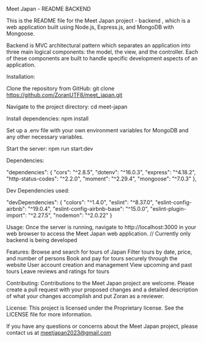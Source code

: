 Meet Japan - README BACKEND

This is the README file for the Meet Japan project - backend , which is a web application built using Node.js, Express.js, and MongoDB with Mongoose.

Backend is MVC architectural pattern which separates an application into three main logical components: the model, the view, and the controller. Each of these components are built to handle specific development aspects of an application.

Installation:

Clone the repository from GitHub: git clone https://github.com/ZoranUTF8/meet_japan.git

Navigate to the project directory: cd meet-japan

Install dependencies: npm install

Set up a .env file with your own environment variables for MongoDB and any other necessary variables.

Start the server: npm run start:dev

Dependencies:

"dependencies": {
"cors": "^2.8.5",
"dotenv": "^16.0.3",
"express": "^4.18.2",
"http-status-codes": "^2.2.0",
"moment": "^2.29.4",
"mongoose": "^7.0.3"
},

Dev Dependencies used:

"devDependencies": {
"colors": "^1.4.0",
"eslint": "^8.37.0",
"eslint-config-airbnb": "^19.0.4",
"eslint-config-airbnb-base": "^15.0.0",
"eslint-plugin-import": "^2.27.5",
"nodemon": "^2.0.22"
}

Usage:
Once the server is running, navigate to http://localhost:3000 in your web browser to access the Meet Japan web application. // Currently only backend is being developed

Features:
Browse and search for tours of Japan
Filter tours by date, price, and number of persons
Book and pay for tours securely through the website
User account creation and management
View upcoming and past tours
Leave reviews and ratings for tours

Contributing:
Contributions to the Meet Japan project are welcome. Please create a pull request with your proposed changes and a detailed description of what your changes accomplish and put Zoran as a reviewer.

License:
This project is licensed under the Proprietary license. See the LICENSE file for more information.

If you have any questions or concerns about the Meet Japan project, please contact us at meetjapan2023@gmail.com
